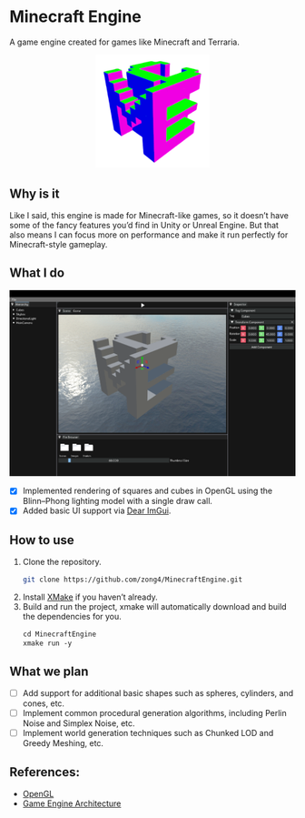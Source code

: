 # Minecraft Engine

A game engine created for games like Minecraft and Terraria.

<!-- ![Logo](./Assets/Logo1.png) -->
<p align="center">
  <img src="./Assets/Logo.png" alt="Logo" width="200">
</p>

## Why is it

Like I said, this engine is made for Minecraft-like games, so it doesn’t have some of the fancy features you’d find in Unity or Unreal Engine. But that also means I can focus more on performance and make it run perfectly for Minecraft-style gameplay.

## What I do

![Editor](./Assets/Editor.png)

- [x] Implemented rendering of squares and cubes in OpenGL using the Blinn–Phong lighting model with a single draw call.
- [x] Added basic UI support via [Dear ImGui](https://github.com/ocornut/imgui).

## How to use

1. Clone the repository.
   ```bash
   git clone https://github.com/zong4/MinecraftEngine.git
   ```
2. Install [XMake](https://xmake.io/guide/quick-start.html) if you haven’t already.
3. Build and run the project, xmake will automatically download and build the dependencies for you.
   ```bashfind . -name "*.cpp" -o -name "*.h" | xargs wc -l
   cd MinecraftEngine
   xmake run -y
   ```

## What we plan

- [ ] Add support for additional basic shapes such as spheres, cylinders, and cones, etc.
- [ ] Implement common procedural generation algorithms, including Perlin Noise and Simplex Noise, etc.
- [ ] Implement world generation techniques such as Chunked LOD and Greedy Meshing, etc.

## References:

- [OpenGL](https://learnopengl.com)
- [Game Engine Architecture](https://github.com/TheCherno/Hazel)